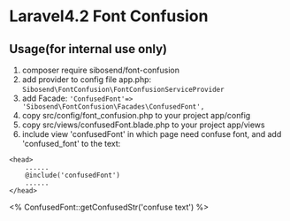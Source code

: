 # Laravel4.2 Font Confusion

## Usage(for internal use only)

1. composer require sibosend/font-confusion
2. add provider to config file app.php:
    `Sibosend\FontConfusion\FontConfusionServiceProvider`
3. add Facade:
    `'ConfusedFont'=> 'Sibosend\FontConfusion\Facades\ConfusedFont',`
4. copy src/config/font_confusion.php to your project app/config
5. copy src/views/confusedFont.blade.php to your project app/views
6. include view 'confusedFont' in which page need confuse font, and add 'confused_font' to the text:
````
<head>
    ......
    @include('confusedFont')
    ......
</head>
````

<span class="confused_font"><% ConfusedFont::getConfusedStr('confuse text') %></span>
